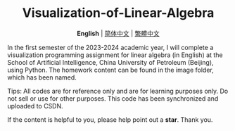 <div align="center">
  
# Visualization-of-Linear-Algebra

**English**  | [简体中文](/readme/README.zh_CN.md)  | [繁體中文](/readme/README.zh_TW.md)

</div>

In the first semester of the 2023-2024 academic year, I will complete a visualization programming assignment for linear algebra (in English) at the School of Artificial Intelligence, China University of Petroleum (Beijing), using Python. The homework content can be found in the image folder, which has been named.

Tips: All codes are for reference only and are for learning purposes only. Do not sell or use for other purposes. This code has been synchronized and uploaded to CSDN.

If the content is helpful to you, please help point out a **star**. Thank you.
